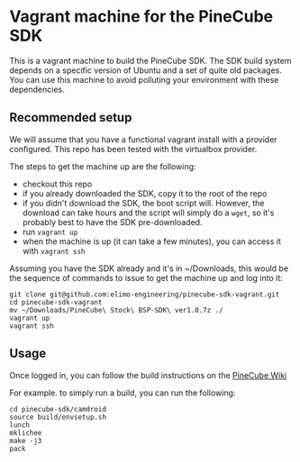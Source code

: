 # Vagrant machine for the PineCube SDK

This is a vagrant machine to build the PineCube SDK.
The SDK build system depends on a specific version of Ubuntu and a set of quite old packages.
You can use this machine to avoid polluting your environment with these dependencies.

## Recommended setup

We will assume that you have a functional vagrant install with a provider configured.
This repo has been tested with the virtualbox provider.

The steps to get the machine up are the following:
- checkout this repo
- if you already downloaded the SDK, copy it to the root of the repo
- if you didn't download the SDK, the boot script will. However, the download can take hours and the script will simply do a `wget`, so it's probably best to have the SDK pre-downloaded.
- run `vagrant up`
- when the machine is up (it can take a few minutes), you can access it with `vagrant ssh`

Assuming you have the SDK already and it's in ~/Downloads, this would be the sequence of commands to 
issue to get the machine up and log into it:

```
git clone git@github.com:elimo-engineering/pinecube-sdk-vagrant.git
cd pinecube-sdk-vagrant
mv ~/Downloads/PineCube\ Stock\ BSP-SDK\ ver1.0.7z ./
vagrant up
vagrant ssh

```

## Usage

Once logged in, you can follow the build instructions on the [PineCube Wiki](https://wiki.pine64.org/index.php?title=PineCube)

For example. to simply run a build, you can run the following:

```
cd pinecube-sdk/camdroid
source build/envsetup.sh
lunch
mklichee
make -j3
pack
```
